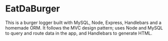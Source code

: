 # EatDaBurger
This is a burger logger built with MySQL, Node, Express, Handlebars and a homemade ORM. It follows the MVC design pattern; uses Node and MySQL to query and route data in the app, and Handlebars to generate HTML.
